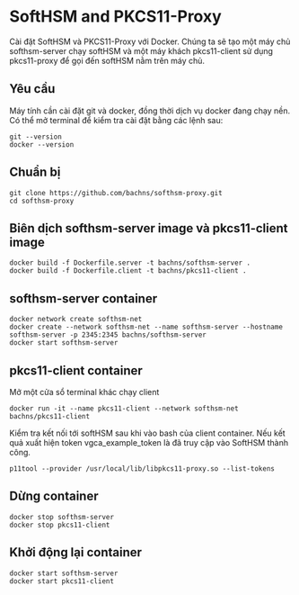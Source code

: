 # SoftHSM and PKCS11-Proxy

Cài đặt SoftHSM và PKCS11-Proxy với Docker. Chúng ta sẽ tạo một máy chủ softhsm-server chạy softHSM và một máy khách pkcs11-client sử dụng pkcs11-proxy để gọi đến softHSM nằm trên máy chủ.

## Yêu cầu

Máy tính cần cài đặt git và docker, đồng thời dịch vụ docker đang chạy nền. Có thể mở terminal để kiểm tra cài đặt bằng các lệnh sau:

```
git --version 
docker --version
```

## Chuẩn bị

```
git clone https://github.com/bachns/softhsm-proxy.git
cd softhsm-proxy
```

## Biên dịch softhsm-server image và pkcs11-client image

```
docker build -f Dockerfile.server -t bachns/softhsm-server .
docker build -f Dockerfile.client -t bachns/pkcs11-client .
```

## softhsm-server container

```
docker network create softhsm-net
docker create --network softhsm-net --name softhsm-server --hostname softhsm-server -p 2345:2345 bachns/softhsm-server
docker start softhsm-server
```

## pkcs11-client container

Mở một cửa sổ terminal khác chạy client
```
docker run -it --name pkcs11-client --network softhsm-net  bachns/pkcs11-client
```

Kiểm tra kết nối tới softHSM sau khi vào bash của client container.
Nếu kết quả xuất hiện token vgca_example_token là đã truy cập vào SoftHSM thành công.
```
p11tool --provider /usr/local/lib/libpkcs11-proxy.so --list-tokens
```


## Dừng container

```
docker stop softhsm-server
docker stop pkcs11-client
```

## Khởi động lại container

```
docker start softhsm-server
docker start pkcs11-client
```

